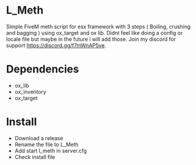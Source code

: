 # L_Meth
Simple FiveM meth script for esx framework with 3 steps ( Boiling, crushing and bagging ) using ox_target and ox lib. Didnt feel like doing a config or locale file but maybe in the future i will add those. Join my discord for support https://discord.gg/f7mWnAP5ve.

# Dependencies
- ox_lib
- ox_inventory
- ox_target

# Install

- Download a release
- Rename the file to L_Meth
- Add start l_meth in server.cfg
- Check install file
  
